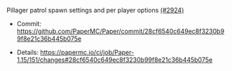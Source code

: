 Pillager patrol spawn settings and per player options [(#2924)](https://github.com/PaperMC/Paper/pull/2924)

* Commit: https://github.com/PaperMC/Paper/commit/28cf6540c649ec8f3230b99f8e21c36b445b075e

* Details: https://papermc.io/ci/job/Paper-1.15/151/changes#28cf6540c649ec8f3230b99f8e21c36b445b075e